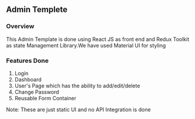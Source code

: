 ## Admin Templete

### Overview

This Admin Template is done using React JS as front end and Redux Toolkit as state Management Library.We have used Material UI for styling

### Features Done

1.  Login 
2.  Dashboard
3.  User's Page which has the ability to add/edit/delete
4.  Change Password
5.  Reusable Form Container

Note: These are just static UI and no API Integration is done